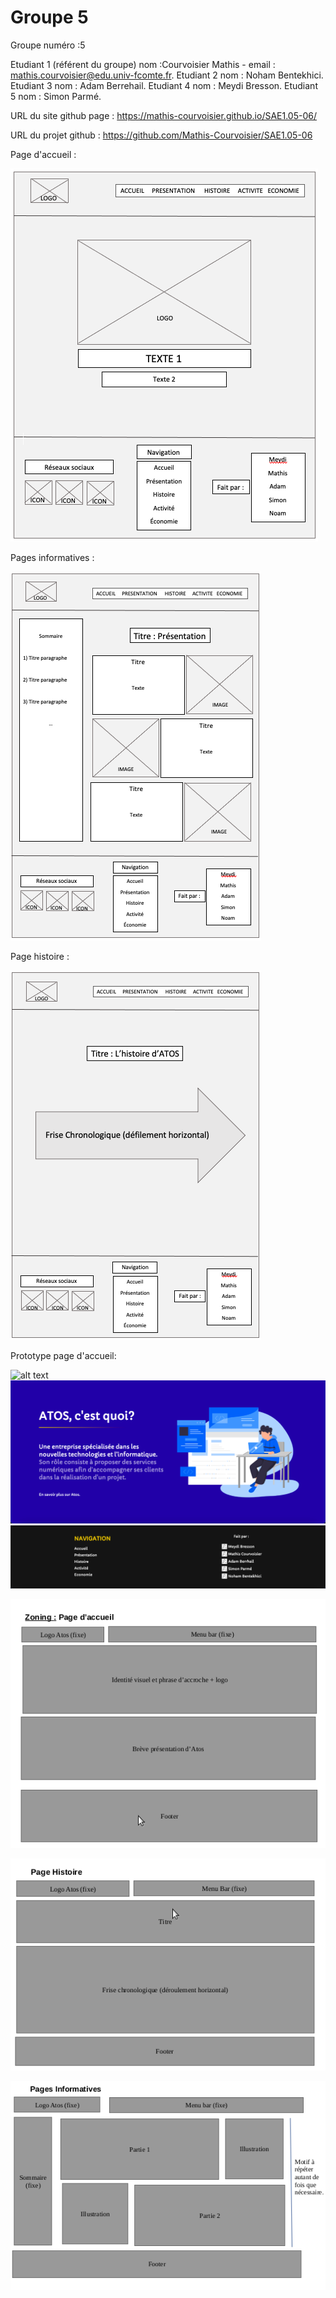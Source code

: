 # Groupe 5

﻿Groupe numéro :5
 
Etudiant 1 (référent du groupe) nom :Courvoisier Mathis - email : mathis.courvoisier@edu.univ-fcomte.fr.
Etudiant 2 nom : Noham Bentekhici.
Etudiant 3 nom : Adam Berrehail.
Etudiant 4 nom : Meydi Bresson.
Etudiant 5 nom : Simon Parmé.

URL du site github page : https://mathis-courvoisier.github.io/SAE1.05-06/

URL du projet github : https://github.com/Mathis-Courvoisier/SAE1.05-06


Page d'accueil : 

![alt text](https://github.com/Mathis-Courvoisier/SAE1.05-06/blob/main/img1)

Pages informatives : 

![alt text](https://github.com/Mathis-Courvoisier/SAE1.05-06/blob/main/img2)

Page histoire :

![alt text](https://github.com/Mathis-Courvoisier/SAE1.05-06/blob/main/img3)


Prototype page d'accueil:

![alt text](https://github.com/Mathis-Courvoisier/SAE1.05-06/blob/main/aper%C3%A7u1.png)
![alt text](https://github.com/Mathis-Courvoisier/SAE1.05-06/blob/main/SAE1.05.06/images/page2_site.png)
![alt text](https://github.com/Mathis-Courvoisier/SAE1.05-06/blob/main/SAE1.05.06/images/page3_site.png)






![alt text](https://github.com/Mathis-Courvoisier/SAE1.05-06/blob/main/zoning_acc.png)


![alt text](https://github.com/Mathis-Courvoisier/SAE1.05-06/blob/main/zoning_hist.png)


![alt text](https://github.com/Mathis-Courvoisier/SAE1.05-06/blob/main/zoning_info.png)
